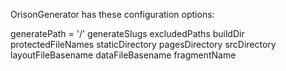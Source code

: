 OrisonGenerator has these configuration options:

generatePath = '/'
generateSlugs
excludedPaths
buildDir
protectedFileNames
staticDirectory
pagesDirectory
srcDirectory
layoutFileBasename
dataFileBasename
fragmentName
